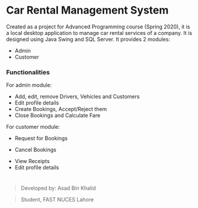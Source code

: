 # Car Rental Management System
Created as a project for Advanced Programming course (Spring 2020),
it is a local desktop application to manage car rental services of a company.
It is designed using Java Swing and SQL Server.
It provides 2 modules:
- Admin
- Customer

### Functionalities
For admin module:
- Add, edit, remove Drivers, Vehicles and Customers
- Edit profile details
- Create Bookings, Accept/Reject them
- Close Bookings and Calculate Fare

For customer module:
- Request for Bookings
* Cancel Bookings
- View Receipts
- Edit  profile details


#
> Developed by: Asad Bin Khalid

> Student, FAST NUCES Lahore
